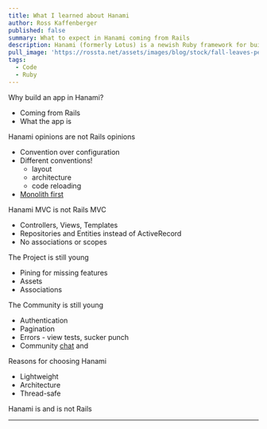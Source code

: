 ```yaml
---
title: What I learned about Hanami
author: Ross Kaffenberger
published: false
summary: What to expect in Hanami coming from Rails
description: Hanami (formerly Lotus) is a newish Ruby framework for building web applications. Here's a few things I learned about it coming from Rails.
pull_image: 'https://rossta.net/assets/images/blog/stock/fall-leaves-pexels-photo.jpg'
tags:
  - Code
  - Ruby
---
```


Why build an app in Hanami?
* Coming from Rails
* What the app is

Hanami opinions are not Rails opinions
* Convention over configuration
* Different conventions!
  - layout
  - architecture
  - code reloading
* [Monolith first](http://hanamirb.org/guides/architectures/container/)

Hanami MVC is not Rails MVC
* Controllers, Views, Templates
* Repositories and Entities instead of ActiveRecord
* No associations or scopes

The Project is still young
* Pining for missing features
* Assets
* Associations

The Community is still young
* Authentication
* Pagination
* Errors - view tests, sucker punch
* Community [chat](https://gitter.im/hanami/chat) and

Reasons for choosing Hanami
* Lightweight
* Architecture
* Thread-safe

Hanami is and is not Rails

---
